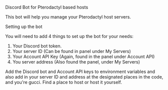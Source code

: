 Discord Bot for Pterodactyl based hosts

This bot will help you manage your Pterodactyl host servers.

Setting up the bot

You will need to add 4 things to set up the bot for your needs:
1. Your Discord bot token.
2. Your server ID (Can be found in panel under My Servers)
3. Your Account API Key (Again, found in the panel under Account API)
4. You server address (Also found the panel, under My Servers)

Add the Discord bot and Account API keys to environment variables and also add in your server ID and address at the designated places in the code,
and you're gucci. Find a place to host or host it yourself.
